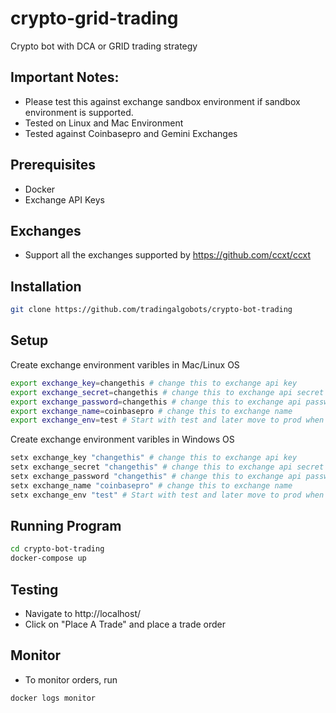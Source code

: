 # crypto-grid-trading

Crypto bot with DCA or GRID trading strategy

## Important Notes:
- Please test this against exchange sandbox environment if sandbox environment is supported.
- Tested on Linux and Mac Environment
- Tested against Coinbasepro and Gemini Exchanges

## Prerequisites

- Docker
- Exchange API Keys

## Exchanges

- Support all the exchanges supported by https://github.com/ccxt/ccxt

## Installation

```sh
git clone https://github.com/tradingalgobots/crypto-bot-trading
```

## Setup

Create exchange environment varibles in Mac/Linux OS

```sh
export exchange_key=changethis # change this to exchange api key
export exchange_secret=changethis # change this to exchange api secret
export exchange_password=changethis # change this to exchange api password. Only some exchanges require this.
export exchange_name=coinbasepro # change this to exchange name
export exchange_env=test # Start with test and later move to prod when comfortable
```

Create exchange environment varibles in Windows OS

```sh
setx exchange_key "changethis" # change this to exchange api key
setx exchange_secret "changethis" # change this to exchange api secret
setx exchange_password "changethis" # change this to exchange api password. Only some exchanges require this.
setx exchange_name "coinbasepro" # change this to exchange name
setx exchange_env "test" # Start with test and later move to prod when comfortable
```

## Running Program

```sh
cd crypto-bot-trading
docker-compose up
```

## Testing

- Navigate to http://localhost/
- Click on "Place A Trade" and place a trade order

## Monitor 
- To monitor orders, run 
```sh
docker logs monitor
```
